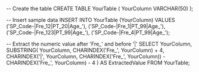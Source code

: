 -- Create the table
CREATE TABLE YourTable (
    YourColumn VARCHAR(50)
);

-- Insert sample data
INSERT INTO YourTable (YourColumn) VALUES
('SP_Code-|Fre_12|PT_20|Age_'),
('SP_Code-|Fre_1|PT_99|Age_'),
('SP_Code-|Fre_123|PT_99|Age_'),
('SP_Code-|Fre_4|PT_99|Age_');

-- Extract the numeric value after 'Fre_' and before '|'
SELECT YourColumn,
       SUBSTRING(
           YourColumn,
           CHARINDEX('Fre_', YourColumn) + 4,
           CHARINDEX('|', YourColumn, CHARINDEX('Fre_', YourColumn)) - CHARINDEX('Fre_', YourColumn) - 4
       ) AS ExtractedValue
FROM YourTable;
